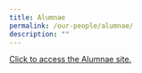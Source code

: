 ```yaml
---
title: Alumnae
permalink: /our-people/alumnae/
description: ""
---
```

[Click to access the Alumnae site.](https://www.mgsalumnae.com/)